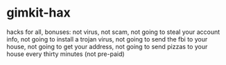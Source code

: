 # gimkit-hax
hacks for all, bonuses:
not virus, not scam, not going to steal your account info, not going to install a trojan virus, not going to send the fbi to your house, not going to get your address, not going to send pizzas to your house every thirty minutes (not pre-paid)
